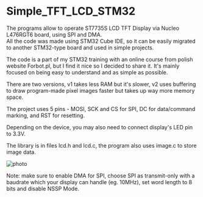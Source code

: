 # Simple_TFT_LCD_STM32

The programs allow to operate ST7735S LCD TFT Display via Nucleo L476RGT6 board, using SPI and DMA.   
All the code was made using STM32 Cube IDE, so it can be easily migrated to another STM32-type board and used in simple projects.  

The code is a part of my STM32 training with an online course from polish website Forbot.pl, but I find it nice so I decided to share it. It's mainly focused on being easy to understand and as simple as possible.  

There are two versions, v1 takes less RAM but it's slower, v2 uses buffering to draw program-made pixel images faster but takes up way more memory space.  

The project uses 5 pins - MOSI, SCK and CS for SPI, DC for data/command marking, and RST for resetting.  

Depending on the device, you may also need to connect display's LED pin to 3.3V.

The library is in files lcd.h and lcd.c, the program also uses image.c to store image data.

![photo](https://github.com/user-attachments/assets/a7afd1a0-508f-4ccd-8ea4-d29e4b469c0e)

Note: make sure to enable DMA for SPI, choose SPI as transmit-only with a baudrate which your display can handle (eg. 10MHz), set word length to 8 bits and disable NSSP Mode.
